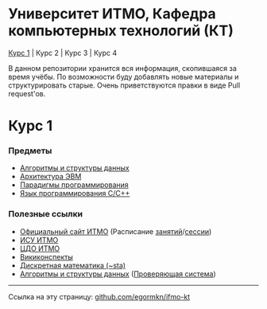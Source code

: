 # Университет ИТМО, Кафедра компьютерных технологий (КТ)
[Курс 1](#Курс-1) | Курс 2 | Курс 3 | Курс 4

В данном репозитории хранится вся информация, скопившаяся за время учёбы. По возможности буду добавлять новые материалы и структурировать старые. Очень приветствуются правки в виде Pull request'ов.

# Курс 1
### Предметы

- [Алгоритмы и структуры данных](https://github.com/egormkn/ifmo-kt/blob/master/course1/algorithms/README.md)
- [Архитектура ЭВМ](https://github.com/egormkn/ifmo-kt/blob/master/course1/computer_architecture/README.md)
- [Парадигмы программирования](https://github.com/egormkn/ifmo-kt/blob/master/course1/paradigms/README.md)
- [Язык программирования C/C++](https://github.com/egormkn/ifmo-kt/blob/master/course1/c_language/README.md)

### Полезные ссылки
- [Официальный сайт ИТМО](http://www.ifmo.ru/) (Расписание [занятий](http://www.ifmo.ru/ru/schedule/raspisanie_zanyatiy.htm)/[сессии](http://www.ifmo.ru/ru/exam/raspisanie_sessii.htm))
- [ИСУ ИТМО](https://isu.ifmo.ru/)
- [ЦДО ИТМО](http://de.ifmo.ru/)
- [Викиконспекты](http://neerc.ifmo.ru/wiki/)
- [Дискретная математика (~sta)](http://neerc.ifmo.ru/~sta/)
- [Алгоритмы и структуры данных](http://neerc.ifmo.ru/teaching/algo/index.html) ([Проверяющая система](http://neerc.ifmo.ru/pcms2client))

---

Ссылка на эту страницу: [github.com/egormkn/ifmo-kt](https://github.com/egormkn/ifmo-kt/blob/master/README.md)
